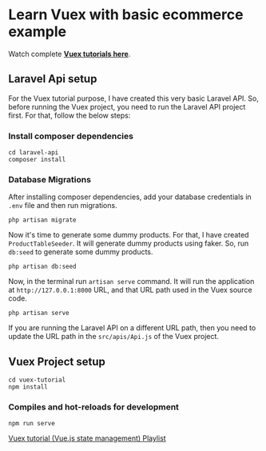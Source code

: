 # Learn Vuex with basic ecommerce example

Watch complete **[Vuex tutorials here](https://www.youtube.com/watch?v=JDR7_AHk9D4&list=PL1TrjkMQ8UbVSDkDaLkjpeNGkblNU8rpW)**.

## Laravel Api setup
For the Vuex tutorial purpose, I have created this very basic Laravel API. So, before running the Vuex project, you need to run the Laravel API project first. For that, follow the below steps:

### Install composer dependencies
```
cd laravel-api
composer install
```
### Database Migrations
After installing composer dependencies, add your database credentials in `.env` file and then run migrations.
```
php artisan migrate
```
Now it's time to generate some dummy products. For that, I have created `ProductTableSeeder`. It will generate dummy products using faker. So, run `db:seed` to generate some dummy products.
```
php artisan db:seed
```
Now, in the terminal run `artisan serve` command. It will run the application at `http://127.0.0.1:8000` URL, and that URL path used in the Vuex source code.
```
php artisan serve
```
If you are running the Laravel API on a different URL path, then you need to update the URL path in the `src/apis/Api.js` of the Vuex project.

## Vuex Project setup
```
cd vuex-tutorial
npm install
```

### Compiles and hot-reloads for development
```
npm run serve
```


[Vuex tutorial (Vue.js state management) Playlist](https://www.youtube.com/playlist?list=PL1TrjkMQ8UbVSDkDaLkjpeNGkblNU8rpW)